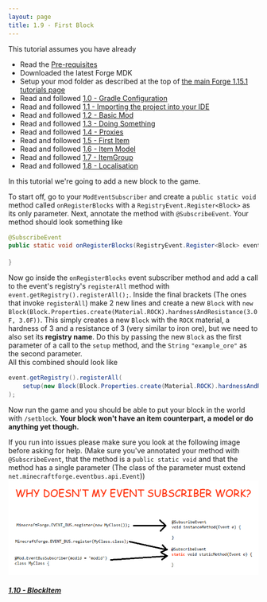 ```yaml
---
layout: page
title: 1.9 - First Block
---
```

This tutorial assumes you have already
- Read the [Pre-requisites](/tutorials/Pre-requisites)
- Downloaded the latest Forge MDK
- Setup your mod folder as described at the top of [the main Forge 1.15.1 tutorials page](/tutorials/1.15.1/forge/)
- Read and followed [1.0 - Gradle Configuration](../1.0-gradle-configuration/)
- Read and followed [1.1 - Importing the project into your IDE](../1.1-importing-project/)
- Read and followed [1.2 - Basic Mod](../1.2-basic-mod/)
- Read and followed [1.3 - Doing Something](../1.3-doing-something/)
- Read and followed [1.4 - Proxies](../1.4-proxies/)
- Read and followed [1.5 - First Item](../1.5-first-item/)
- Read and followed [1.6 - Item Model](../1.6-item-model/)
- Read and followed [1.7 - ItemGroup](../1.7-itemgroup/)
- Read and followed [1.8 - Localisation](../1.8-localisation/)

In this tutorial we're going to add a new block to the game.  

To start off, go to your `ModEventSubscriber` and create a `public static void` method called `onRegisterBlocks` with a `RegistryEvent.Register<Block>` as its only parameter. Next, annotate the method with `@SubscribeEvent`. 
Your method should look something like
```java
@SubscribeEvent
public static void onRegisterBlocks(RegistryEvent.Register<Block> event) {

}
```

Now go inside the `onRegisterBlocks` event subscriber method and add a call to the event's registry's `registerAll` method with `event.getRegistry().registerAll();`. Inside the final brackets (The ones that invoke `registerAll`) make 2 new lines and create a new `Block` with `new Block(Block.Properties.create(Material.ROCK).hardnessAndResistance(3.0F, 3.0F))`. This simply creates a new `Block` with the `ROCK` material, a hardness of 3 and a resistance of 3 (very similar to iron ore), but we need to also set its **registry name**. Do this by passing the new `Block` as the first parameter of a call to the `setup` method, and the `String` `"example_ore"` as the second parameter.  
All this combined should look like
```java
event.getRegistry().registerAll(
	setup(new Block(Block.Properties.create(Material.ROCK).hardnessAndResistance(3.0F, 3.0F)), "example_ore")
);
```
Now run the game and you should be able to put your block in the world with `/setblock`. **Your block won't have an item counterpart, a model or do anything yet though.**  

If you run into issues please make sure you look at the following image before asking for help. (Make sure you've annotated your method with `@SubscribeEvent`, that the method is a `public static void` and that the method has a single parameter (The class of the parameter must extend `net.minecraftforge.eventbus.api.Event`))  
![Why isn't my Event Subscriber Working](./eventsubscriber.png "Why isn't my Event Subscriber Working")


##### [1.10 - BlockItem](../1.10-blockitem)
